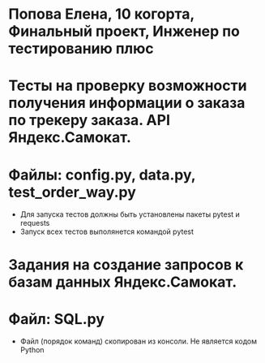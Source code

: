 ﻿# Попова Елена, 10 когорта, Финальный проект, Инженер по тестированию плюс

# Тесты на проверку возможности получения информации о заказа по трекеру заказа. API Яндекс.Самокат.
# Файлы: config.py, data.py, test_order_way.py
- Для запуска тестов должны быть установлены пакеты pytest и requests
- Запуск всех тестов выполянется командой pytest

# Задания на создание запросов к базам данных Яндекс.Самокат.
# Файл: SQL.py
- Файл (порядок команд) скопирован из консоли. Не является кодом Python
